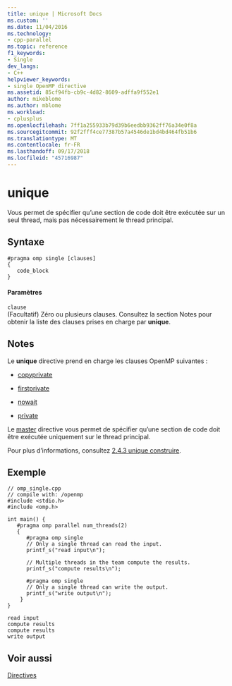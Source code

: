 ```yaml
---
title: unique | Microsoft Docs
ms.custom: ''
ms.date: 11/04/2016
ms.technology:
- cpp-parallel
ms.topic: reference
f1_keywords:
- Single
dev_langs:
- C++
helpviewer_keywords:
- single OpenMP directive
ms.assetid: 85cf94fb-cb9c-4d82-8609-adffa9f552e1
author: mikeblome
ms.author: mblome
ms.workload:
- cplusplus
ms.openlocfilehash: 7ff1a255933b79d39b6eedbb9362ff76a34e0f8a
ms.sourcegitcommit: 92f2fff4ce77387b57a4546de1bd4bd464fb51b6
ms.translationtype: MT
ms.contentlocale: fr-FR
ms.lasthandoff: 09/17/2018
ms.locfileid: "45716987"
---
```

# <a name="single"></a>unique
Vous permet de spécifier qu’une section de code doit être exécutée sur un seul thread, mais pas nécessairement le thread principal.  
  
## <a name="syntax"></a>Syntaxe  
  
```  
#pragma omp single [clauses]   
{  
   code_block   
}  
```  
  
#### <a name="parameters"></a>Paramètres  

`clause`  
(Facultatif) Zéro ou plusieurs clauses. Consultez la section Notes pour obtenir la liste des clauses prises en charge par **unique**.  
  
## <a name="remarks"></a>Notes  
 Le **unique** directive prend en charge les clauses OpenMP suivantes :  
  
-   [copyprivate](../../../parallel/openmp/reference/copyprivate.md)  
  
-   [firstprivate](../../../parallel/openmp/reference/firstprivate.md)  
  
-   [nowait](../../../parallel/openmp/reference/nowait.md)  
  
-   [private](../../../parallel/openmp/reference/private-openmp.md)  
  
 Le [master](../../../parallel/openmp/reference/master.md) directive vous permet de spécifier qu’une section de code doit être exécutée uniquement sur le thread principal.  
  
 Pour plus d’informations, consultez [2.4.3 unique construire](../../../parallel/openmp/2-4-3-single-construct.md).  
  
## <a name="example"></a>Exemple  
  
```  
// omp_single.cpp  
// compile with: /openmp   
#include <stdio.h>  
#include <omp.h>  
  
int main() {  
   #pragma omp parallel num_threads(2)  
   {  
      #pragma omp single  
      // Only a single thread can read the input.  
      printf_s("read input\n");  
  
      // Multiple threads in the team compute the results.  
      printf_s("compute results\n");  
  
      #pragma omp single  
      // Only a single thread can write the output.  
      printf_s("write output\n");  
    }  
}  
```  
  
```Output  
read input  
compute results  
compute results  
write output  
```  
  
## <a name="see-also"></a>Voir aussi  
 [Directives](../../../parallel/openmp/reference/openmp-directives.md)